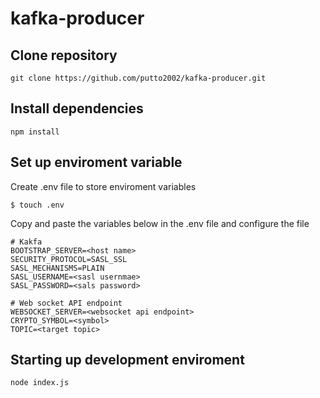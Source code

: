 # kafka-producer

## Clone repository

```
git clone https://github.com/putto2002/kafka-producer.git
```

## Install dependencies

```
npm install
```

## Set up enviroment variable

Create .env file to store enviroment variables

```
$ touch .env
```

Copy and paste the variables below in the .env file and configure the file

```
# Kakfa
BOOTSTRAP_SERVER=<host name>
SECURITY_PROTOCOL=SASL_SSL
SASL_MECHANISMS=PLAIN
SASL_USERNAME=<sasl usernmae>
SASL_PASSWORD=<sals password>

# Web socket API endpoint
WEBSOCKET_SERVER=<websocket api endpoint>
CRYPTO_SYMBOL=<symbol>
TOPIC=<target topic>
```

## Starting up development enviroment

```
node index.js
```
